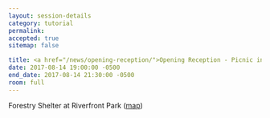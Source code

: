 ```yaml
---
layout: session-details
category: tutorial
permalink:
accepted: true
sitemap: false

title: <a href="/news/opening-reception/">Opening Reception - Picnic in the Park</a>
date: 2017-08-14 19:00:00 -0500
end_date: 2017-08-14 21:30:00 -0500
room: full
---
```

Forestry Shelter at Riverfront Park ([map](https://static.spokanecity.org/documents/riverfrontpark/information/rfp-map.pdf))
